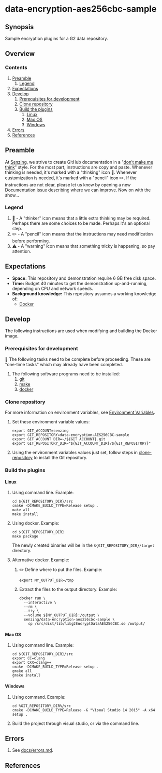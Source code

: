 # data-encryption-aes256cbc-sample

## Synopsis

Sample encryption plugins for a G2 data repository.

## Overview

### Contents

1. [Preamble](#preamble)
    1. [Legend](#legend)
1. [Expectations](#expectations)
1. [Develop](#develop)
    1. [Prerequisites for development](#prerequisites-for-development)
    1. [Clone repository](#clone-repository)
    1. [Build the plugins](#build-the-plugins)
        1. [Linux](#linux)
        1. [Mac OS](#mac-os)
        1. [Windows](#windows)
1. [Errors](#errors)
1. [References](#references)

## Preamble

At [Senzing](http://senzing.com),
we strive to create GitHub documentation in a
"[don't make me think](https://github.com/Senzing/knowledge-base/blob/master/WHATIS/dont-make-me-think.md)" style.
For the most part, instructions are copy and paste.
Whenever thinking is needed, it's marked with a "thinking" icon :thinking:.
Whenever customization is needed, it's marked with a "pencil" icon :pencil2:.
If the instructions are not clear, please let us know by opening a new
[Documentation issue](https://github.com/Senzing/template-python/issues/new?template=documentation_request.md)
describing where we can improve.   Now on with the show...

### Legend

1. :thinking: - A "thinker" icon means that a little extra thinking may be required.
   Perhaps there are some choices to be made.
   Perhaps it's an optional step.
1. :pencil2: - A "pencil" icon means that the instructions may need modification before performing.
1. :warning: - A "warning" icon means that something tricky is happening, so pay attention.

## Expectations

- **Space:** This repository and demonstration require 6 GB free disk space.
- **Time:** Budget 40 minutes to get the demonstration up-and-running, depending on CPU and network speeds.
- **Background knowledge:** This repository assumes a working knowledge of:
  - [Docker](https://github.com/Senzing/knowledge-base/blob/master/WHATIS/docker.md)

## Develop

The following instructions are used when modifying and building the Docker image.

### Prerequisites for development

:thinking: The following tasks need to be complete before proceeding.
These are "one-time tasks" which may already have been completed.

1. The following software programs need to be installed:
    1. [git](https://github.com/Senzing/knowledge-base/blob/master/HOWTO/install-git.md)
    1. [make](https://github.com/Senzing/knowledge-base/blob/master/HOWTO/install-make.md)
    1. [docker](https://github.com/Senzing/knowledge-base/blob/master/HOWTO/install-docker.md)

### Clone repository

For more information on environment variables,
see [Environment Variables](https://github.com/Senzing/knowledge-base/blob/master/lists/environment-variables.md).

1. Set these environment variable values:

    ```console
    export GIT_ACCOUNT=senzing
    export GIT_REPOSITORY=data-encryption-AES256CBC-sample
    export GIT_ACCOUNT_DIR=~/${GIT_ACCOUNT}.git
    export GIT_REPOSITORY_DIR="${GIT_ACCOUNT_DIR}/${GIT_REPOSITORY}"
    ```

1. Using the environment variables values just set, follow steps in [clone-repository](https://github.com/Senzing/knowledge-base/blob/master/HOWTO/clone-repository.md) to install the Git repository.

### Build the plugins

#### Linux

1. Using command line.
   Example:

    ```console
    cd ${GIT_REPOSITORY_DIR}/src
    cmake -DCMAKE_BUILD_TYPE=Release setup .
    make all
    make install
    ```

1. Using docker.
   Example:

    ```console
    cd ${GIT_REPOSITORY_DIR}
    make package
    ```

    The newly created binaries will be in the `${GIT_REPOSITORY_DIR}/target` directory.

1. Alternative docker.
   Example:

    1. :pencil2: Define where to put the files.
       Example:

        ```console
        export MY_OUTPUT_DIR=/tmp
        ```

    1. Extract the files to the output directory.
       Example:

        ```console
        docker run \
          --interactive \
          --rm \
          --tty \
          --volume ${MY_OUTPUT_DIR}:/output \
          senzing/data-encryption-aes256cbc-sample \
            cp /src/dist/lib/libg2EncryptDataAES256CBC.so /output/
        ```

#### Mac OS

1. Using command line.
   Example:

    ```console
    cd ${GIT_REPOSITORY_DIR}/src
    export CC=clang
    export CXX=clang++
    cmake -DCMAKE_BUILD_TYPE=Release setup .
    gmake all
    gmake install
    ```

#### Windows

1. Using command.
   Example:

    ```console
    cd %GIT_REPOSITORY_DIR%/src
    cmake -DCMAKE_BUILD_TYPE=Release -G "Visual Studio 14 2015" -A x64 setup .
    ```

1. Build the project through visual studio, or via the command line.

## Errors

1. See [docs/errors.md](docs/errors.md).

## References
